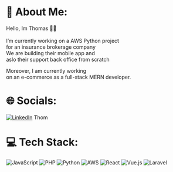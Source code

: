 # 💫 About Me:
Hello, Im Thomas 👋🏻<br> <br> I’m currently working on a AWS Python project<br>for an insurance brokerage company<br>We are building their mobile app and<br>aslo their support back office from scratch

Moreover, I am currently working <br>on an e-commerce as a full-stack MERN developer.


# 🌐 Socials: 
[![LinkedIn](https://img.shields.io/badge/LinkedIn-%230077B5.svg?logo=linkedin&logoColor=white)](https://fr.linkedin.com/in/thomas-schneider-4b11ab204?trk=people-guest_people_search-card) Thom



# 💻 Tech Stack:
![JavaScript](https://img.shields.io/badge/javascript-%23323330.svg?style=for-the-badge&logo=javascript&logoColor=%23F7DF1E) ![PHP](https://img.shields.io/badge/php-%23777BB4.svg?style=for-the-badge&logo=php&logoColor=white) ![Python](https://img.shields.io/badge/python-3670A0?style=for-the-badge&logo=python&logoColor=ffdd54) ![AWS](https://img.shields.io/badge/AWS-%23FF9900.svg?style=for-the-badge&logo=amazon-aws&logoColor=white) ![React](https://img.shields.io/badge/react-%2320232a.svg?style=for-the-badge&logo=react&logoColor=%2361DAFB) ![Vue.js](https://img.shields.io/badge/vuejs-%2335495e.svg?style=for-the-badge&logo=vuedotjs&logoColor=%234FC08D) ![Laravel](https://img.shields.io/badge/laravel-%23FF2D20.svg?style=for-the-badge&logo=laravel&logoColor=white)


